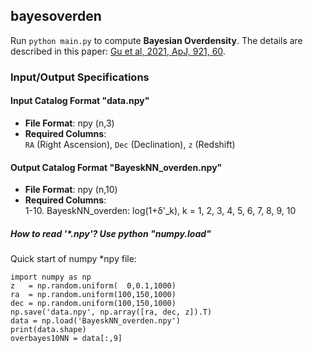 ## bayesoverden

Run `python main.py` to compute **Bayesian Overdensity**. The details are described in this paper: [Gu et al, 2021, ApJ, 921, 60](https://ui.adsabs.harvard.edu/abs/2021ApJ...921...60G/abstract).

### Input/Output Specifications  

#### Input Catalog Format "data.npy"
- **File Format**: npy (n,3)
- **Required Columns**:  
  `RA` (Right Ascension), `Dec` (Declination), `z` (Redshift) 
#### Output Catalog Format "BayeskNN_overden.npy"
- **File Format**: npy (n,10)
- **Required Columns**:  
   1-10. BayeskNN_overden: log(1+δ'_k), k = 1, 2, 3, 4, 5, 6, 7, 8, 9, 10

##### How to read '*.npy'? Use python "numpy.load" 

Quick start of numpy *npy file: 

	import numpy as np
	z   = np.random.uniform(  0,0.1,1000)
	ra  = np.random.uniform(100,150,1000)
	dec = np.random.uniform(100,150,1000)
	np.save('data.npy', np.array([ra, dec, z]).T) 
	data = np.load('BayeskNN_overden.npy')
	print(data.shape)  
	overbayes10NN = data[:,9] 
